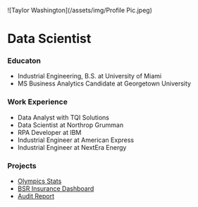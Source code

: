 ![Taylor Washington](/assets/img/Profile Pic.jpeg)
# Data Scientist
### Educaton 
- Industrial Engineering, B.S. at University of Miami 
- MS Business Analytics Candidate at Georgetown University  
### Work Experience
- Data Analyst with TQI Solutions 
- Data Scientist at Northrop Grumman 
- RPA Developer at IBM 
- Industrial Engineer at American Express
- Industrial Engineer at NextEra Energy 

### Projects
- [Olympics Stats](https://public.tableau.com/app/profile/taylor.washington/viz/OlympicStats1900s-2008/Insight6)
- [BSR Insurance Dashboard](https://public.tableau.com/app/profile/taylor.washington/viz/BSRInsuranceAnalysis/FinalOverview)
- [Audit Report](https://public.tableau.com/app/profile/taylor.washington/viz/AuditDashboard_17251469402220/Dashboard1)
